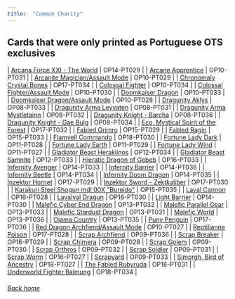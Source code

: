 ```yaml
---
title:  "Common Charity"
---
```

## Cards that were only printed as Portuguese OTS exclusives


| [Arcana Force XXI - The World](https://db.ygoprodeck.com/card/?search=Arcana%20Force%20XXI%20-%20The%20World) | OP14-PT029 |
| [Arcane Apprentice](https://db.ygoprodeck.com/card/?search=Arcane%20Apprentice) | OP10-PT031 |
| [Arcanite Magician/Assault Mode](https://db.ygoprodeck.com/card/?search=Arcanite%20Magician/Assault%20Mode) | OP10-PT029 |
| [Chronomaly Crystal Bones](https://db.ygoprodeck.com/card/?search=Chronomaly%20Crystal%20Bones) | OP17-PT034 |
| [Colossal Fighter](https://db.ygoprodeck.com/card/?search=Colossal%20Fighter) | OP10-PT034 |
| [Colossal Fighter/Assault Mode](https://db.ygoprodeck.com/card/?search=Colossal%20Fighter/Assault%20Mode) | OP10-PT030 |
| [Doomkaiser Dragon](https://db.ygoprodeck.com/card/?search=Doomkaiser%20Dragon) | OP10-PT033 |
| [Doomkaiser Dragon/Assault Mode](https://db.ygoprodeck.com/card/?search=Doomkaiser%20Dragon/Assault%20Mode) | OP10-PT028 |
| [Dragunity Aklys](https://db.ygoprodeck.com/card/?search=Dragunity%20Aklys) | OP08-PT033 |
| [Dragunity Arma Leyvaten](https://db.ygoprodeck.com/card/?search=Dragunity%20Arma%20Leyvaten) | OP08-PT031 |
| [Dragunity Arma Mystletainn](https://db.ygoprodeck.com/card/?search=Dragunity%20Arma%20Mystletainn) | OP08-PT032 |
| [Dragunity Knight - Barcha](https://db.ygoprodeck.com/card/?search=Dragunity%20Knight%20-%20Barcha) | OP08-PT036 |
| [Dragunity Knight - Gae Bulg](https://db.ygoprodeck.com/card/?search=Dragunity%20Knight%20-%20Gae%20Bulg) | OP08-PT034 |
| [Eco, Mystical Spirit of the Forest](https://db.ygoprodeck.com/card/?search=Eco,%20Mystical%20Spirit%20of%20the%20Forest) | OP17-PT032 |
| [Fabled Grimro](https://db.ygoprodeck.com/card/?search=Fabled%20Grimro) | OP15-PT029 |
| [Fabled Ragin](https://db.ygoprodeck.com/card/?search=Fabled%20Ragin) | OP15-PT033 |
| [Flamvell Commando](https://db.ygoprodeck.com/card/?search=Flamvell%20Commando) | OP18-PT030 |
| [Fortune Lady Dark](https://db.ygoprodeck.com/card/?search=Fortune%20Lady%20Dark) | OP11-PT028 |
| [Fortune Lady Earth](https://db.ygoprodeck.com/card/?search=Fortune%20Lady%20Earth) | OP11-PT029 |
| [Fortune Lady Wind](https://db.ygoprodeck.com/card/?search=Fortune%20Lady%20Wind) | OP11-PT027 |
| [Gladiator Beast Heraklinos](https://db.ygoprodeck.com/card/?search=Gladiator%20Beast%20Heraklinos) | OP12-PT034 |
| [Gladiator Beast Samnite](https://db.ygoprodeck.com/card/?search=Gladiator%20Beast%20Samnite) | OP12-PT033 |
| [Hieratic Dragon of Gebeb](https://db.ygoprodeck.com/card/?search=Hieratic%20Dragon%20of%20Gebeb) | OP16-PT033 |
| [Infernity Avenger](https://db.ygoprodeck.com/card/?search=Infernity%20Avenger) | OP14-PT033 |
| [Infernity Barrier](https://db.ygoprodeck.com/card/?search=Infernity%20Barrier) | OP14-PT036 |
| [Infernity Beetle](https://db.ygoprodeck.com/card/?search=Infernity%20Beetle) | OP14-PT034 |
| [Infernity Doom Dragon](https://db.ygoprodeck.com/card/?search=Infernity%20Doom%20Dragon) | OP14-PT035 |
| [Inzektor Hornet](https://db.ygoprodeck.com/card/?search=Inzektor%20Hornet) | OP17-PT029 |
| [Inzektor Sword - Zektkaliber](https://db.ygoprodeck.com/card/?search=Inzektor%20Sword%20-%20Zektkaliber) | OP17-PT030 |
| [Karakuri Steel Shogun mdl 00X "Bureido"](https://db.ygoprodeck.com/card/?search=Karakuri%20Steel%20Shogun%20mdl%2000X%20"Bureido") | OP15-PT035 |
| [Laval Cannon](https://db.ygoprodeck.com/card/?search=Laval%20Cannon) | OP16-PT028 |
| [Lavalval Dragun](https://db.ygoprodeck.com/card/?search=Lavalval%20Dragun) | OP16-PT030 |
| [Light Barrier](https://db.ygoprodeck.com/card/?search=Light%20Barrier) | OP14-PT030 |
| [Malefic Cyber End Dragon](https://db.ygoprodeck.com/card/?search=Malefic%20Cyber%20End%20Dragon) | OP13-PT032 |
| [Malefic Parallel Gear](https://db.ygoprodeck.com/card/?search=Malefic%20Parallel%20Gear) | OP13-PT033 |
| [Malefic Stardust Dragon](https://db.ygoprodeck.com/card/?search=Malefic%20Stardust%20Dragon) | OP13-PT031 |
| [Malefic World](https://db.ygoprodeck.com/card/?search=Malefic%20World) | OP13-PT036 |
| [Ojama Country](https://db.ygoprodeck.com/card/?search=Ojama%20Country) | OP13-PT035 |
| [Puny Penguin](https://db.ygoprodeck.com/card/?search=Puny%20Penguin) | OP17-PT036 |
| [Red Dragon Archfiend/Assault Mode](https://db.ygoprodeck.com/card/?search=Red%20Dragon%20Archfiend/Assault%20Mode) | OP10-PT027 |
| [Reptilianne Poison](https://db.ygoprodeck.com/card/?search=Reptilianne%20Poison) | OP17-PT028 |
| [Scrap Archfiend](https://db.ygoprodeck.com/card/?search=Scrap%20Archfiend) | OP09-PT036 |
| [Scrap Breaker](https://db.ygoprodeck.com/card/?search=Scrap%20Breaker) | OP16-PT029 |
| [Scrap Chimera](https://db.ygoprodeck.com/card/?search=Scrap%20Chimera) | OP09-PT028 |
| [Scrap Golem](https://db.ygoprodeck.com/card/?search=Scrap%20Golem) | OP09-PT030 |
| [Scrap Orthros](https://db.ygoprodeck.com/card/?search=Scrap%20Orthros) | OP09-PT032 |
| [Scrap Soldier](https://db.ygoprodeck.com/card/?search=Scrap%20Soldier) | OP09-PT031 |
| [Scrap Worm](https://db.ygoprodeck.com/card/?search=Scrap%20Worm) | OP16-PT027 |
| [Scrapyard](https://db.ygoprodeck.com/card/?search=Scrapyard) | OP09-PT033 |
| [Simorgh, Bird of Ancestry](https://db.ygoprodeck.com/card/?search=Simorgh,%20Bird%20of%20Ancestry) | OP18-PT027 |
| [The Fabled Rubyruda](https://db.ygoprodeck.com/card/?search=The%20Fabled%20Rubyruda) | OP18-PT031 |
| [Underworld Fighter Balmung](https://db.ygoprodeck.com/card/?search=Underworld%20Fighter%20Balmung) | OP18-PT034 |
###### [Back home](index)
